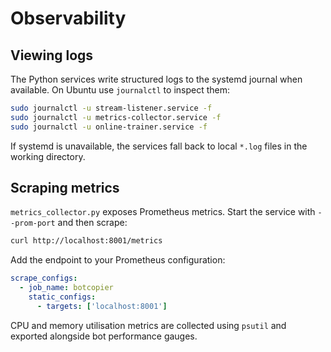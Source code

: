 # Observability

## Viewing logs

The Python services write structured logs to the systemd journal when available. On Ubuntu use `journalctl` to inspect them:

```bash
sudo journalctl -u stream-listener.service -f
sudo journalctl -u metrics-collector.service -f
sudo journalctl -u online-trainer.service -f
```

If systemd is unavailable, the services fall back to local `*.log` files in the working directory.

## Scraping metrics

`metrics_collector.py` exposes Prometheus metrics. Start the service with `--prom-port` and then scrape:

```bash
curl http://localhost:8001/metrics
```

Add the endpoint to your Prometheus configuration:

```yaml
scrape_configs:
  - job_name: botcopier
    static_configs:
      - targets: ['localhost:8001']
```

CPU and memory utilisation metrics are collected using `psutil` and exported alongside bot performance gauges.
